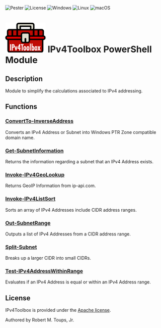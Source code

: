 

![Pester](https://github.com/roberttoups/IPv4Toolbox/workflows/Pester/badge.svg) ![License](https://img.shields.io/github/license/roberttoups/IPv4Toolbox) ![Windows](https://img.shields.io/badge/OS-Windows-success) ![Linux](https://img.shields.io/badge/OS-Linux-success) ![macOS](https://img.shields.io/badge/OS-macOS-success)

# ![IPv4Toolbox](https://raw.githubusercontent.com/roberttoups/IPv4Toolbox/master/IPv4Toolbox/0.1.0/icons/Color-small.png) IPv4Toolbox PowerShell Module

## Description

Module to simplify the calculations associated to IPv4 addressing.

## Functions

### [ConvertTo-InverseAddress](https://github.com/roberttoups/IPv4Toolbox/blob/master/IPv4Toolbox/0.1.0/Docs/ConvertTo-InverseAddress.md)

Converts an IPv4 Address or Subnet into Windows PTR Zone compatible domain name.

### [Get-SubnetInformation](https://github.com/roberttoups/IPv4Toolbox/blob/master/IPv4Toolbox/0.1.0/Docs/Get-SubnetInformation.md)

Returns the information regarding a subnet that an IPv4 Address exists.

### [Invoke-IPv4GeoLookup](https://github.com/roberttoups/IPv4Toolbox/blob/master/IPv4Toolbox/0.1.0/Docs/Invoke-IPv4GeoLookup.md)

Returns GeoIP Information from ip-api.com.

### [Invoke-IPv4ListSort](https://github.com/roberttoups/IPv4Toolbox/blob/master/IPv4Toolbox/0.1.0/Docs/Invoke-IPv4ListSort.md)

Sorts an array of IPv4 Addresses include CIDR address ranges.

### [Out-SubnetRange](https://github.com/roberttoups/IPv4Toolbox/blob/master/IPv4Toolbox/0.1.0/Docs/Out-SubnetRange.md)

Outputs a list of IPv4 Addresses from a CIDR address range.

### [Split-Subnet](https://github.com/roberttoups/IPv4Toolbox/blob/master/IPv4Toolbox/0.1.0/Docs/Split-Subnet.md)

Breaks up a larger CIDR into small CIDRs.

### [Test-IPv4AddressWithinRange](https://github.com/roberttoups/IPv4Toolbox/blob/master/IPv4Toolbox/0.1.0/Docs/Test-IPv4AddressWithinRange.md)

Evaluates if an IPv4 Address is equal or within an IPv4 Address range.

## License

IPv4Toolbox is provided under the [Apache license](LICENSE.md).

Authored by Robert M. Toups, Jr.
